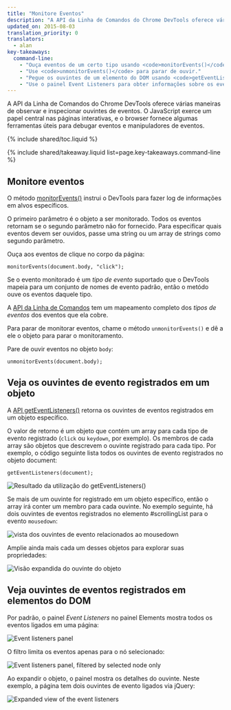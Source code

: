 ```yaml
---
title: "Monitore Eventos"
description: "A API da Linha de Comandos do Chrome DevTools oferece várias maneiras de observar e inspecionar ouvintes de eventos"
updated_on: 2015-08-03
translation_priority: 0
translators:
  - alan
key-takeaways:
  command-line:
    - "Ouça eventos de um certo tipo usando <code>monitorEvents()</code>."
    - "Use <code>unmonitorEvents()</code> para parar de ouvir."
    - "Pegue os ouvintes de um elemento do DOM usando <code>getEventListeners()</code>."
    - "Use o painel Event Listeners para obter informações sobre os event listeners."
---
```

<p class="intro">
  A API da Linha de Comandos do Chrome DevTools oferece várias maneiras de observar e inspecionar ouvintes de eventos.
  O JavaScript exerce um papel central nas páginas interativas, e o browser fornece algumas ferramentas úteis para debugar eventos e manipuladores de eventos.
</p>

{% include shared/toc.liquid %}

{% include shared/takeaway.liquid list=page.key-takeaways.command-line %}

## Monitore eventos

O método [monitorEvents()](/web/tools/chrome-devtools/debug/command-line/command-line-reference#monitoreventsobject-events)
instrui o DevTools para fazer log de informações em alvos específicos.

O primeiro parâmetro é o objeto a ser monitorado.
Todos os eventos retornam se o segundo parâmetro não for fornecido.
Para especificar quais eventos devem ser ouvidos,
passe uma string ou um array de strings como segundo parâmetro.

Ouça aos eventos de clique no corpo da página:

    monitorEvents(document.body, "click");

Se o evento monitorado é um *tipo de evento* suportado
que o DevTools mapeia para um conjunto de nomes de evento padrão,
então o metódo ouve os eventos daquele tipo.

A [API da Linha de Comandos](/web/tools/chrome-devtools/debug/command-line/command-line-reference) tem um mapeamento completo dos *tipos de eventos* dos eventos que ela cobre.

Para parar de monitorar eventos,
chame o método `unmonitorEvents()` e dê a ele o objeto para parar o monitoramento.

Pare de ouvir eventos no objeto `body`:

    unmonitorEvents(document.body);

## Veja os ouvintes de evento registrados em um objeto

A [API getEventListeners()](/web/tools/chrome-devtools/debug/command-line/command-line-reference#geteventlistenersobject)
retorna os ouvintes de eventos registrados em um objeto específico.

O valor de retorno é um objeto que contém um array para cada tipo de evento registrado (`click` ou `keydown`, por exemplo).
Os membros de cada array são objetos que descrevem
o ouvinte registrado para cada tipo.
Por exemplo,
o código seguinte lista todos os ouvintes de evento registrados no objeto document:

    getEventListeners(document);

![Resultado da utilização do getEventListeners()](images/events-call-geteventlisteners.png)

Se mais de um ouvinte for registrado em um objeto específico,
então o array irá conter um membro para cada ouvinte.
No exemplo seguinte,
há dois ouvintes de eventos registrados no elemento #scrollingList para o evento `mousedown`:

![vista dos ouvintes de evento relacionados ao mousedown](images/events-geteventlisteners_multiple.png)

Amplie ainda mais cada um desses objetos para explorar suas propriedades:

![Visão expandida do ouvinte do objeto](images/events-geteventlisteners_expanded.png)

## Veja ouvintes de eventos registrados em elementos do DOM

Por padrão,
o painel *Event Listeners* no painel Elements mostra todos os eventos ligados em uma página:

![Event listeners panel](images/events-eventlisteners_panel.png)

O filtro limita os eventos apenas para o nó selecionado:

![Event listeners panel, filtered by selected node only](images/events-eventlisteners_panel_filtered.png)

Ao expandir o objeto, o painel mostra os detalhes do ouvinte.
Neste exemplo,
a página tem dois ouvintes de evento ligados via jQuery:

![Expanded view of the event listeners](images/events-eventlisteners_panel_details.png)

